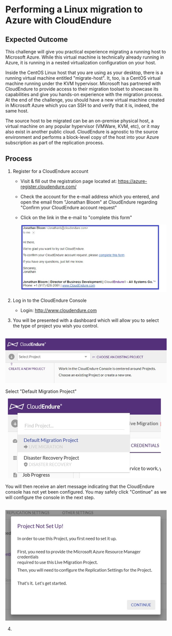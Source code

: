 # Performing a Linux migration to Azure with CloudEndure

## Expected Outcome

This challenge will give you practical experience migrating a running host to Microsoft Azure. While this virtual machine is technically already running in Azure, it is running in a nested virtualization configuration on your host.

Inside the CentOS Linux host that you are using as your desktop, there is a running virtual machine entitled "migrate-host".  It, too, is a CentOS virtual machine running under the KVM hypervisor. Microsoft has partnered with CloudEndure to provide access to their migration toolset to showcase its capabilities and give you hands-on experience with the migration process.  At the end of the challenge, you should have a new virtual machine created in Microsoft Azure which you can SSH to and verify that it is, indeed, the same host.

The source host to be migrated can be an on-premise physical host, a virtual machine on any popular hypervisor (VMWare, KVM, etc), or it may also exist in another public cloud. CloudEndure is agnostic to the source environment and performs a block-level copy of the host into your Azure subscription as part of the replication process.

## Process

1. Register for a CloudEndure account
    * Visit & fill out the registration page located at:  https://azure-register.cloudendure.com/
    * Check the account for the e-mail address which you entered, and open the email from "Jonathan Bloom" at CloudEndure regarding "Confirm your CloudEndure account request"
    * Click on the link in the e-mail to "complete this form"

      ![Register For CE Account](./images/ceconfirm.jpg)

2. Log in to the CloudEndure Console
    * Login:  http://www.cloudendure.com

3. You will be presented with a dashboard which will allow you to select the type of project you wish you control.

&nbsp;      ![CloudEndure Dashboard](./images/celogin-1.jpg)

   Select "Default Migration Project"

&nbsp;      ![CloudEndure Select Project](./images/celogin-2.jpg)

   You will then receive an alert message indicating that the CloudEndure console has not yet been configured. You may safely click "Continue" as we will configure the console in the next step.

&nbsp;      ![CloudEndure Dismiss Alert](./images/celogin-3.jpg)


4. 
